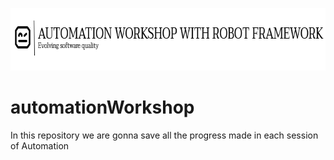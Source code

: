 <p align="center">
  <img src="/img/readme-img.png" width="700" height="100" />
</p>

# automationWorkshop
In this repository we are gonna save all the progress made in each session of Automation
